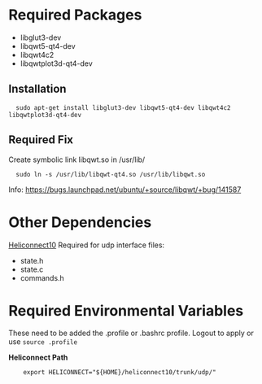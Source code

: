 # Required Packages #
  * libglut3-dev
  * libqwt5-qt4-dev
  * libqwt4c2
  * libqwtplot3d-qt4-dev

## Installation ##
```
  sudo apt-get install libglut3-dev libqwt5-qt4-dev libqwt4c2 libqwtplot3d-qt4-dev
```

## Required Fix ##
Create symbolic link libqwt.so in /usr/lib/
```
  sudo ln -s /usr/lib/libqwt-qt4.so /usr/lib/libqwt.so
```
Info: https://bugs.launchpad.net/ubuntu/+source/libqwt/+bug/141587

# Other Dependencies #
[Heliconnect10](http://code.google.com/p/heliconnect10/)
Required for udp interface files:
  * state.h
  * state.c
  * commands.h

# Required Environmental Variables #
These need to be added the .profile or .bashrc profile.
Logout to apply or use ` source .profile `

**Heliconnect Path**
```
    export HELICONNECT="${HOME}/heliconnect10/trunk/udp/"
```